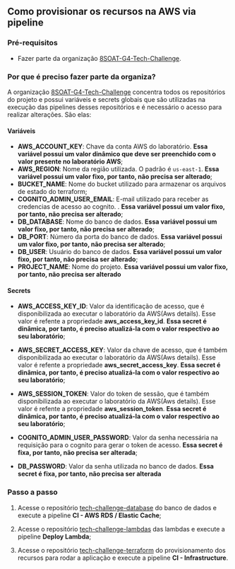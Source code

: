 ## Como provisionar os recursos na AWS via pipeline

### Pré-requisitos

- Fazer parte da organização [8SOAT-G4-Tech-Challenge](https://github.com/8SOAT-G4-Tech-Challenge).

### Por que é preciso fazer parte da organiza?

A organização [8SOAT-G4-Tech-Challenge](https://github.com/8SOAT-G4-Tech-Challenge) concentra todos os repositórios do projeto e possui variáveis e secrets globais que são utilizadas na execução das pipelines desses repositórios e é necessário o acesso para realizar alterações. São elas:

#### Variáveis

- **AWS_ACCOUNT_KEY**: Chave da conta AWS do laboratório. **Essa variável possui um valor dinâmico que deve ser preenchido com o valor presente no laboratório AWS**;
- **AWS_REGION**: Nome da região utilizada. O padrão é `us-east-1`. **Essa variável possui um valor fixo, por tanto, não precisa ser alterado**;
- **BUCKET_NAME**: Nome do bucket utilizado para armazenar os arquivos de estado do terraform;
- **COGNITO_ADMIN_USER_EMAIL**: E-mail utilizado para receber as credencias de acesso ao cognito. . **Essa variável possui um valor fixo, por tanto, não precisa ser alterado**;
- **DB_DATABASE**: Nome do banco de dados. **Essa variável possui um valor fixo, por tanto, não precisa ser alterado**;
- **DB_PORT**: Número da porta do banco de dados. **Essa variável possui um valor fixo, por tanto, não precisa ser alterado**;
- **DB_USER**: Usuário do banco de dados. **Essa variável possui um valor fixo, por tanto, não precisa ser alterado**;
- **PROJECT_NAME**: Nome do projeto. **Essa variável possui um valor fixo, por tanto, não precisa ser alterado**

#### Secrets

- **AWS_ACCESS_KEY_ID**: Valor da identificação de acesso, que é disponibilizada ao executar o laboratório da AWS(Aws details). Esse valor é refente a propriedade **aws_access_key_id**. **Essa secret é dinâmica, por tanto, é preciso atualizá-la com o valor respectivo ao seu laboratório**;

- **AWS_SECRET_ACCESS_KEY**: Valor da chave de acesso, que é também disponibilizada ao executar o laboratório da AWS(Aws details). Esse valor é refente a propriedade **aws_secret_access_key**. **Essa secret é dinâmica, por tanto, é preciso atualizá-la com o valor respectivo ao seu laboratório**;

- **AWS_SESSION_TOKEN**: Valor do token de sessão, que é também disponibilizada ao executar o laboratório da AWS(Aws details). Esse valor é refente a propriedade
  **aws_session_token**. **Essa secret é dinâmica, por tanto, é preciso atualizá-la com o valor respectivo ao seu laboratório**;

- **COGNITO_ADMIN_USER_PASSWORD**: Valor da senha necessária na requisição para o cognito para gerar o token de acesso. **Essa secret é fixa, por tanto, não precisa ser alterada**;

- **DB_PASSWORD**: Valor da senha utilizada no banco de dados. **Essa secret é fixa, por tanto, não precisa ser alterada**

### Passo a passo

1. Acesse o repositório [tech-challenge-database](https://github.com/8SOAT-G4-Tech-Challenge/tech-challenge-database) do banco de dados e execute a pipeline **CI - AWS RDS / Elastic Cache**;

2. Acesse o repositório [tech-challenge-lambdas](https://github.com/8SOAT-G4-Tech-Challenge/tech-challenge-lambdas) das lambdas e execute a pipeline **Deploy Lambda**;

3. Acesse o repositório [tech-challenge-terraform](https://github.com/8SOAT-G4-Tech-Challenge/tech-challenge-terraform) do provisionamento dos recursos para rodar a aplicação e execute a pipeline **CI - Infrastructure**.

